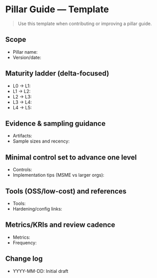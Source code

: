 # Pillar Guide — Template

> Use this template when contributing or improving a pillar guide.

## Scope
- Pillar name:
- Version/date:

## Maturity ladder (delta-focused)
- L0 → L1:
- L1 → L2:
- L2 → L3:
- L3 → L4:
- L4 → L5:

## Evidence & sampling guidance
- Artifacts:
- Sample sizes and recency:

## Minimal control set to advance one level
- Controls:
- Implementation tips (MSME vs larger orgs):

## Tools (OSS/low-cost) and references
- Tools:
- Hardening/config links:

## Metrics/KRIs and review cadence
- Metrics:
- Frequency:

## Change log
- YYYY-MM-DD: Initial draft

